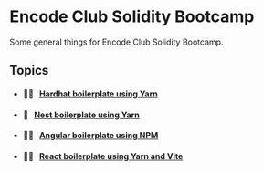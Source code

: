 # Encode Club Solidity Bootcamp

Some general things for Encode Club Solidity Bootcamp.

## Topics

- #### 👷🏽 &nbsp;&nbsp;[Hardhat boilerplate using Yarn](https://github.com/Farber98/encode_general/blob/master/boilerplate.md)
- #### 🦁 &nbsp;&nbsp;[Nest boilerplate using Yarn](https://github.com/Farber98/encode_general/blob/master/nest.md)
- #### 👨‍💻 &nbsp;&nbsp;[Angular boilerplate using NPM](https://github.com/Farber98/encode_general/blob/master/angular.MD)
- #### 👨‍💻 &nbsp;&nbsp;[React boilerplate using Yarn and Vite](https://github.com/Farber98/encode_general/blob/master/react.md)
